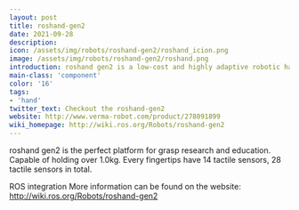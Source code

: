 ```yaml
---
layout: post
title: roshand-gen2
date: 2021-09-28
description:
icon: /assets/img/robots/roshand-gen2/roshand_icion.png
image: /assets/img/robots/roshand-gen2/roshand.png
introduction: roshand gen2 is a low-cost and highly adaptive robotic hand, every fingertips have 14 tactile sensors, 28 tactile sensors in total.
main-class: 'component'
color: '16'
tags:
- 'hand'
twitter_text: Checkout the roshand-gen2
website: http://www.verma-robot.com/product/278091899
wiki_homepage: http://wiki.ros.org/Robots/roshand-gen2
---
```



roshand gen2 is the perfect platform for grasp research and education.
Capable of holding over 1.0kg.
Every fingertips have 14 tactile sensors, 28 tactile sensors in total.

ROS integration
More information can be found on the website: http://wiki.ros.org/Robots/roshand-gen2
